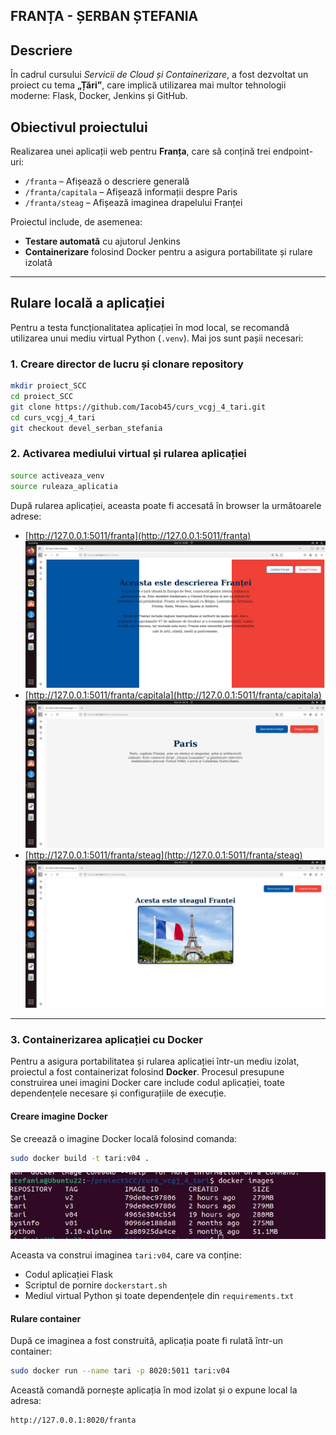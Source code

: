 ## FRANȚA - ȘERBAN ȘTEFANIA

## Descriere  
În cadrul cursului *Servicii de Cloud și Containerizare*, a fost dezvoltat un proiect cu tema **„Țări”**, care implică utilizarea mai multor tehnologii moderne: Flask, Docker, Jenkins și GitHub.

## Obiectivul proiectului  
Realizarea unei aplicații web pentru **Franța**, care să conțină trei endpoint-uri: 
- `/franta` – Afișează o descriere generală 
- `/franta/capitala` – Afișează informații despre Paris 
- `/franta/steag` – Afișează imaginea drapelului Franței 

Proiectul include, de asemenea: 
- **Testare automată** cu ajutorul Jenkins 
- **Containerizare** folosind Docker pentru a asigura portabilitate și rulare izolată 

---

## Rulare locală a aplicației

Pentru a testa funcționalitatea aplicației în mod local, se recomandă utilizarea unui mediu virtual Python (`.venv`). Mai jos sunt pașii necesari:

### 1. Creare director de lucru și clonare repository

```bash
mkdir proiect_SCC
cd proiect_SCC
git clone https://github.com/Iacob45/curs_vcgj_4_tari.git
cd curs_vcgj_4_tari
git checkout devel_serban_stefania 
```
### 2.  Activarea mediului virtual și rularea aplicației
```bash
source activeaza_venv
source ruleaza_aplicatia
```
După rularea aplicației, aceasta poate fi accesată în browser la următoarele adrese:

- [http://127.0.0.1:5011/franta](http://127.0.0.1:5011/franta) 
![Descriere Franța](static/descriere.jpg)
- [http://127.0.0.1:5011/franta/capitala](http://127.0.0.1:5011/franta/capitala) 
![Capitala Franta](static/capitala.jpg)
- [http://127.0.0.1:5011/franta/steag](http://127.0.0.1:5011/franta/steag) 
![Steag Franta](static/screenshot.jpg)
---

### 3. Containerizarea aplicației cu Docker

Pentru a asigura portabilitatea și rularea aplicației într-un mediu izolat, proiectul a fost containerizat folosind **Docker**. Procesul presupune construirea unei imagini Docker care include codul aplicației, toate dependențele necesare și configurațiile de execuție.

#### Creare imagine Docker

Se creează o imagine Docker locală folosind comanda:

```bash
sudo docker build -t tari:v04 .
```
![Docker](static/docker.jpg)

Aceasta va construi imaginea `tari:v04`, care va conține:
- Codul aplicației Flask
- Scriptul de pornire `dockerstart.sh`
- Mediul virtual Python și toate dependențele din `requirements.txt`

#### Rulare container

După ce imaginea a fost construită, aplicația poate fi rulată într-un container:

```bash
sudo docker run --name tari -p 8020:5011 tari:v04
```

Această comandă pornește aplicația în mod izolat și o expune local la adresa:

```
http://127.0.0.1:8020/franta
```
